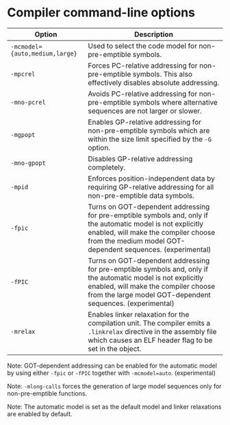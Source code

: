 # Compiler command-line options

Option | Description|
|-------|------------|
`-mcmodel={auto,medium,large}`| Used to select the code model for non-pre-emptible symbols.
`-mpcrel`| Forces PC-relative addressing for non-pre-emptible symbols. This also effectively disables absolute addressing.
`-mno-pcrel`| Avoids PC-relative addressing for non-pre-emptible symbols where alternative sequences are not larger or slower.
`-mgpopt`| Enables GP-relative addressing for non-pre-emptible symbols which are within the size limit specified by the `-G` option.
`-mno-gpopt`| Disables GP-relative addressing completely.
`-mpid`| Enforces position-independent data by requiring GP-relative addressing for all non-pre-emptible data symbols.
`-fpic`| Turns on GOT-dependent addressing for pre-emptible symbols and, only if the automatic model is not explicitly enabled, will make the compiler choose from the medium model GOT-dependent sequences. (experimental)
`-fPIC`| Turns on GOT-dependent addressing for pre-emptible symbols and, only if the automatic model is not explicitly enabled, will make the compiler choose from the large model GOT-dependent sequences. (experimental)
`-mrelax`| Enables linker relaxation for the compilation unit. The compiler emits a `.linkrelax` directive in the assembly file which causes an ELF header flag to be set in the object.

Note: GOT-dependent addressing can be enabled for the automatic model by using
either `-fpic` or `-fPIC` together with `-mcmodel=auto`. (experimental)

Note: `-mlong-calls` forces the generation of large model sequences only for
non-pre-emptible functions.

Note: The automatic model is set as the default model and linker relaxations
are enabled by default.


